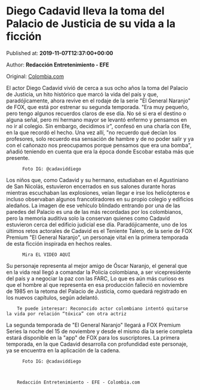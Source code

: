 
# Diego Cadavid lleva la toma del Palacio de Justicia de su vida a la ficción

Published at: **2019-11-07T12:37:00+00:00**

Author: **Redacción Entretenimiento - EFE**

Original: [Colombia.com](https://www.colombia.com/entretenimiento/television/diego-cadavid-palacio-de-justicia-246764)

El actor Diego Cadavid vivió de cerca a sus ocho años la toma del Palacio de Justicia, un hito histórico que marcó la vida del país y que, paradójicamente, ahora revive en el rodaje de la serie "El General Naranjo" de FOX, que está por estrenar su segunda temporada.
"Era muy pequeño, pero tengo algunos recuerdos claros de ese día. No sé si era el destino o alguna señal, pero mi hermano mayor se levantó enfermo y pensamos en no ir al colegio. Sin embargo, decidimos ir", confesó en una charla con Efe, en la que recordó el hecho.
Una vez allí, "no recuerdo qué decían los profesores, solo recuerdo esa sensación de hambre y de no poder salir y ya con el cañonazo nos preocupamos porque pensamos que era una bomba", añadió teniendo en cuenta que era la época donde Escobar estaba más que presente.

        
          Foto IG: @cadaviddiego
        
      
Los niños que, como Cadavid y su hermano, estudiaban en el Agustiniano de San Nicolás, estuvieron encerrados en sus salones durante horas mientras escuchaban las explosiones, veían llegar e irse los helicópteros e incluso observaban algunos francotiradores en su propio colegio y edificios aledaños.
La imagen de ese vehículo blindado entrando por una de las paredes del Palacio es una de las más recordadas por los colombianos, pero la memoria auditiva solo la conservan quienes como Cadavid estuvieron cerca del edificio judicial ese día.
Paradójicamente, uno de los últimos retos actorales de Cadavid es el Teniente Talero, de la serie de FOX Premium "El General Naranjo", un personaje vital en la primera temporada de esta ficción inspirada en hechos reales.

        
          Mira EL VIDEO AQUÍ
        
      
Su personaje representa al mejor amigo de Óscar Naranjo, el general que en la vida real llegó a comandar la Policía colombiana, a ser vicepresidente del país y a negociar la paz con las FARC,
Lo que es aún más curioso es que el hombre al que representa en esa producción falleció en noviembre de 1985 en la retoma del Palacio de Justicia, como quedará registrado en los nuevos capítulos, según adelantó.

        Te puede interesar: Reconocido actor colombiano intentó quitarse la vida por relación “tóxica” con otra actriz
      
La segunda temporada de "El General Naranjo" llegará a FOX Premium Series la noche del 15 de noviembre y desde el mismo día la serie completa estará disponible en la "app" de FOX para los suscriptores. La primera temporada, en la que Cadavid desarrolla con profundidad este personaje, ya se encuentra en la aplicación de la cadena.

        
          Foto IG: @cadaviddiego
        
      

        Redacción Entretenimiento - EFE - Colombia.com
      
